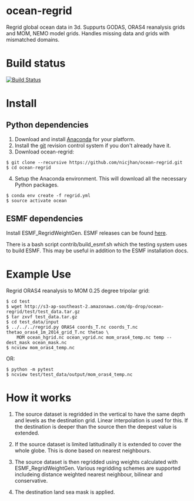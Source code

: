 # ocean-regrid

Regrid global ocean data in 3d. Suppurts GODAS, ORAS4 reanalysis grids and MOM, NEMO model grids. Handles missing data and grids with mismatched domains.

# Build status

[![Build Status](https://travis-ci.org/nicjhan/ocean-regrid.svg?branch=master)](https://travis-ci.org/nicjhan/ocean-regrid)

# Install

## Python dependencies

1. Download and install [Anaconda](https://www.continuum.io/downloads) for your platform.
2. Install the [git](https://git-scm.com/) revision control system if you don't already have it.
3. Download ocean-regrid:
```{bash}
$ git clone --recursive https://github.com/nicjhan/ocean-regrid.git
$ cd ocean-regrid
```
4. Setup the Anaconda environment. This will download all the necessary Python packages.
```{bash}
$ conda env create -f regrid.yml
$ source activate ocean
```

## ESMF dependencies

Install ESMF_RegridWeightGen. ESMF releases can be found [here](http://www.earthsystemmodeling.org/download/data/releases.shtml).

There is a bash script contrib/build_esmf.sh which the testing system uses to build ESMF. This may be useful in addition to the ESMF installation docs.

# Example Use

Regrid ORAS4 reanalysis to MOM 0.25 degree tripolar grid:
```
$ cd test
$ wget http://s3-ap-southeast-2.amazonaws.com/dp-drop/ocean-regrid/test/test_data.tar.gz
$ tar zxvf test_data.tar.gz
$ cd test_data/input
$ ../../../regrid.py ORAS4 coords_T.nc coords_T.nc thetao_oras4_1m_2014_grid_T.nc thetao \
    MOM ocean_hgrid.nc ocean_vgrid.nc mom_oras4_temp.nc temp --dest_mask ocean_mask.nc
$ ncview mom_oras4_temp.nc
```

OR:

```
$ python -m pytest
$ ncview test/test_data/output/mom_oras4_temp.nc
```

# How it works

1. The source dataset is regridded in the vertical to have the same depth and levels as the destination grid. Linear interpolation is used for this. If the destination is deeper than the source then the deepest value is extended.

2. If the source dataset is limited latitudinally it is extended to cover the whole globe. This is done based on nearest neighbours.

3. The source dataset is then regridded using weights calculated with ESMF_RegridWeightGen. Various regridding schemes are supported includeing distance weighted nearest neighbour, bilinear and conservative.

4. The destination land sea mask is applied.

